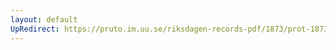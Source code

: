 ```yaml
---
layout: default
UpRedirect: https://pruto.im.uu.se/riksdagen-records-pdf/1873/prot-1873--fk--327/prot-1873--fk--327_002.pdf
---
```

